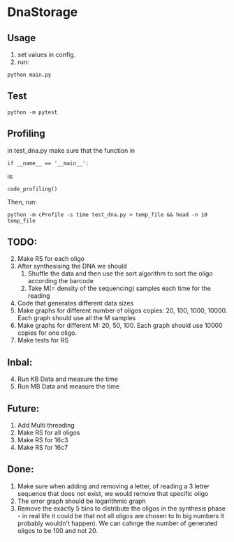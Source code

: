# DnaStorage

## Usage

1. set values in config.
2. run:
```console
python main.py
``` 

## Test
```console
python -m pytest
```

## Profiling
in test_dna.py make sure that the function in
```console
if __name__ == '__main__':
```
is:
```console
code_profiling()
```
Then, run:
```console
python -m cProfile -s time test_dna.py > temp_file && head -n 10 temp_file
```


## TODO:
2. Make RS for each oligo
6. After synthesising the DNA we should 
    1) Shuffle the data and then use the sort algorithm to sort the oligo according the barcode
    2) Take M(= density of the sequencing) samples each time for the reading   
7. Code that generates different data sizes
10. Make graphs for different number of oligos copies: 20, 100, 1000, 10000. Each graph should use all the M samples
10. Make graphs for different M: 20, 50, 100. Each graph should use 10000 copies for one oligo.    
11. Make tests for RS


## Inbal:

4. Run KB Data and measure the time
5. Run MB Data and measure the time

## Future:

1. Add Multi threading
3. Make RS for all oligos
12. Make RS for 16c3 
13. Make RS for 16c7

## Done:

1. Make sure when adding and removing a letter, of reading a 3 letter sequence that does not exist, we would remove that specific oligo
8. The error graph should be logarithmic graph
9. Remove the exactly 5 bins to distribute the oligos in the synthesis phase - in real life it could be that not all oligos are chosen to In big numbers it probably wouldn't happen). We can cahnge the number of generated oligos to be 100 and not 20.